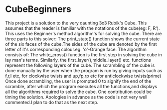 # CubeBeginners
This project is a solution to the very daunting 3x3 Rubik's Cube. This assumes that the reader is familiar with the notations of the cube(eg: F, R').
This uses the Beginner's method algorithm's for solving the cube.
There are three parts to this solver:
  The print_state() function shows the current state of the six faces of the cube.The sides of the cube are denoted by the first letter of it's corresponding colour.eg: 'o'-Orange   face.
The algorithm consists of:
  The white_cross() function is the first step in solving the cube in lay man's terms.
  Similarly, the first_layer(),middle_layer() etc. functions represent the following layers of the cube.
 The scrambling of the cube is done manually by the user when the program is run by giving inputs such as f,r,l etc, for clockwise twists and up,fp,rp etc for anticlockwise        twists(prime)
 Once done scrambling, the user is prompted 0 to signify the end of the scramble, after which the program executes all the functions,and displays all the algorithms required to solve the cube.
 One contribution could be timing the solution.
 Apologies in advance as the code is not very well commented.I plan to do that as the next step.
  
